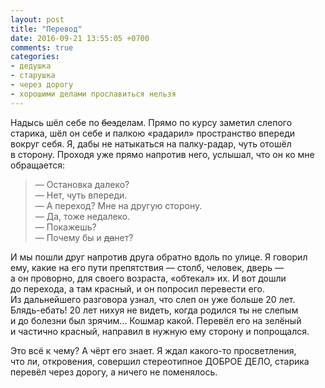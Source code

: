 ```yaml
---
layout: post
title: "Перевод"
date: 2016-09-21 13:55:05 +0700
comments: true
categories:
- дедушка
- старушка
- через дорогу
- хорошими делами прославиться нельзя
---
```

Надысь шёл себе по&nbsp;<del>без</del>делам. Прямо по&nbsp;курсу заметил слепого старика, шёл он&nbsp;себе и&nbsp;палкою &laquo;радарил&raquo; пространство впереди вокруг себя. Я, дабы не&nbsp;натыкаться на&nbsp;<nobr>палку-радар</nobr>, чуть отошёл в&nbsp;сторону. Проходя уже прямо напротив него, услышал, что он&nbsp;ко&nbsp;мне обращается:

>&#8213; Остановка далеко?<br>
&#8213; Нет, чуть впереди.<br>
&#8213; А&nbsp;переход? Мне на&nbsp;другую сторону.<br>
&#8213; Да, тоже недалеко.<br>
&#8213; Покажешь?<br>
&#8213; Почему&nbsp;бы и&nbsp;<del>да</del>нет?

И&nbsp;мы&nbsp;пошли&nbsp;друг напротив друга обратно вдоль по&nbsp;улице. Я&nbsp;говорил ему, какие на&nbsp;его пути препятствия&nbsp;&mdash; столб, человек, дверь&nbsp;&mdash; а&nbsp;он&nbsp;проворно, для своего возраста, &laquo;обтекал&raquo; их. И&nbsp;вот дошли до&nbsp;перехода, а&nbsp;там красный, и&nbsp;он&nbsp;попросил перевести его. Из&nbsp;дальнейшего разговора узнал, что слеп он&nbsp;уже больше 20 лет. <nobr>Блядь-ебать</nobr>! 20 лет нихуя не&nbsp;видеть, когда родился ты&nbsp;не&nbsp;слепым и&nbsp;до&nbsp;болезни был зрячим&hellip; Кошмар какой. Перевёл его на&nbsp;зелёный и&nbsp;частично красный, направил в&nbsp;нужную ему сторону и&nbsp;попрощался.

Это всё к&nbsp;чему? А&nbsp;чёрт его знает. Я&nbsp;ждал <nobr>какого-то</nobr> просветления, что&nbsp;ли, откровения, совершил стереотипное ДОБРОЕ ДЕЛО, старика перевёл через дорогу, а&nbsp;ничего не&nbsp;поменялось.
